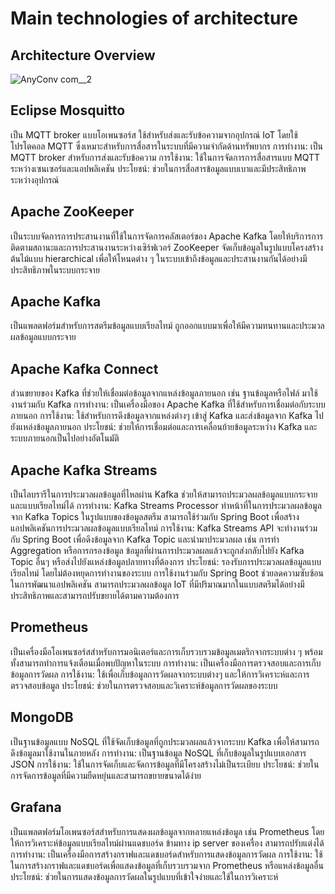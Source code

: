 # Main technologies of architecture

## Architecture Overview


![AnyConv com__2](https://github.com/user-attachments/assets/503923ee-0cdb-4901-ab9f-79062bb9ef98)



## Eclipse Mosquitto

เป็น MQTT broker แบบโอเพนซอร์ส ใช้สำหรับส่งและรับข้อความจากอุปกรณ์ IoT โดยใช้โปรโตคอล MQTT ซึ่งเหมาะสำหรับการสื่อสารในระบบที่มีความจำกัดด้านทรัพยากร
การทำงาน: เป็น MQTT broker สำหรับการส่งและรับข้อความ
การใช้งาน: ใช้ในการจัดการการสื่อสารแบบ MQTT ระหว่างเซนเซอร์และแอปพลิเคชัน
ประโยชน์: ช่วยในการสื่อสารข้อมูลแบบเบาและมีประสิทธิภาพระหว่างอุปกรณ์

## Apache ZooKeeper
เป็นระบบจัดการการประสานงานที่ใช้ในการจัดการคลัสเตอร์ของ Apache Kafka โดยให้บริการการติดตามสถานะและการประสานงานระหว่างเซิร์ฟเวอร์
ZooKeeper จัดเก็บข้อมูลในรูปแบบโครงสร้างต้นไม้แบบ hierarchical เพื่อให้โหนดต่าง ๆ ในระบบเข้าถึงข้อมูลและประสานงานกันได้อย่างมีประสิทธิภาพในระบบกระจาย

## Apache Kafka

เป็นแพลตฟอร์มสำหรับการสตรีมข้อมูลแบบเรียลไทม์ ถูกออกแบบมาเพื่อให้มีความทนทานและประมวลผลข้อมูลแบบกระจาย

## Apache Kafka Connect

ส่วนขยายของ Kafka ที่ช่วยให้เชื่อมต่อข้อมูลจากแหล่งข้อมูลภายนอก เช่น ฐานข้อมูลหรือไฟล์ มาใช้งานร่วมกับ Kafka
การทำงาน: เป็นเครื่องมือของ Apache Kafka ที่ใช้สำหรับการเชื่อมต่อกับระบบภายนอก
การใช้งาน: ใช้สำหรับการดึงข้อมูลจากแหล่งต่างๆ เข้าสู่ Kafka และส่งข้อมูลจาก Kafka ไปยังแหล่งข้อมูลภายนอก
ประโยชน์: ช่วยให้การเชื่อมต่อและการเคลื่อนย้ายข้อมูลระหว่าง Kafka และระบบภายนอกเป็นไปอย่างอัตโนมัติ

## Apache Kafka Streams
เป็นไลบรารีในการประมวลผลข้อมูลที่ไหลผ่าน Kafka ช่วยให้สามารถประมวลผลข้อมูลแบบกระจายและแบบเรียลไทม์ได้
การทำงาน: Kafka Streams Processor ทำหน้าที่ในการประมวลผลข้อมูลจาก Kafka Topics ในรูปแบบของข้อมูลสตรีม สามารถใช้ร่วมกับ Spring Boot เพื่อสร้างแอปพลิเคชันการประมวลผลข้อมูลแบบเรียลไทม์
การใช้งาน: Kafka Streams API จะทำงานร่วมกับ Spring Boot เพื่อดึงข้อมูลจาก Kafka Topic และนำมาประมวลผล เช่น การทำ Aggregation หรือการกรองข้อมูล ข้อมูลที่ผ่านการประมวลผลแล้วจะถูกส่งกลับไปยัง Kafka Topic อื่นๆ หรือส่งไปยังแหล่งข้อมูลปลายทางที่ต้องการ
ประโยชน์:
รองรับการประมวลผลข้อมูลแบบเรียลไทม์ โดยไม่ต้องหยุดการทำงานของระบบ
การใช้งานร่วมกับ Spring Boot ช่วยลดความซับซ้อนในการพัฒนาแอปพลิเคชัน
สามารถประมวลผลข้อมูล IoT ที่มีปริมาณมากในแบบสตรีมได้อย่างมีประสิทธิภาพและสามารถปรับขยายได้ตามความต้องการ

## Prometheus

เป็นเครื่องมือโอเพนซอร์สสำหรับการมอนิเตอร์และการเก็บรวบรวมข้อมูลเมตริกจากระบบต่าง ๆ พร้อมทั้งสามารถทำการแจ้งเตือนเมื่อพบปัญหาในระบบ
การทำงาน: เป็นเครื่องมือการตรวจสอบและการเก็บข้อมูลการวัดผล
การใช้งาน: ใช้เพื่อเก็บข้อมูลการวัดผลจากระบบต่างๆ และให้การวิเคราะห์และการตรวจสอบข้อมูล
ประโยชน์: ช่วยในการตรวจสอบและวิเคราะห์ข้อมูลการวัดผลของระบบ

## MongoDB

เป็นฐานข้อมูลแบบ NoSQL ที่ใช้จัดเก็บข้อมูลที่ถูกประมวลผลแล้วจากระบบ Kafka เพื่อให้สามารถดึงข้อมูลมาใช้งานในภายหลัง
การทำงาน: เป็นฐานข้อมูล NoSQL ที่เก็บข้อมูลในรูปแบบเอกสาร JSON
การใช้งาน: ใช้ในการจัดเก็บและจัดการข้อมูลที่มีโครงสร้างไม่เป็นระเบียบ
ประโยชน์: ช่วยในการจัดการข้อมูลที่มีความยืดหยุ่นและสามารถขยายขนาดได้ง่าย

## Grafana
เป็นแพลตฟอร์มโอเพนซอร์สสำหรับการแสดงผลข้อมูลจากหลายแหล่งข้อมูล เช่น Prometheus โดยให้การวิเคราะห์ข้อมูลแบบเรียลไทม์ผ่านแดชบอร์ด  ข้ามทาง  ip server ของเครื่อง  สามารถปรับแต่งได้
การทำงาน: เป็นเครื่องมือการสร้างกราฟและแดชบอร์ดสำหรับการแสดงข้อมูลการวัดผล
การใช้งาน: ใช้ในการสร้างกราฟและแดชบอร์ดเพื่อแสดงข้อมูลที่เก็บรวบรวมจาก Prometheus หรือแหล่งข้อมูลอื่น
ประโยชน์: ช่วยในการแสดงข้อมูลการวัดผลในรูปแบบที่เข้าใจง่ายและใช้ในการวิเคราะห์

